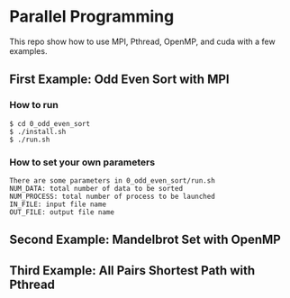# Parallel Programming
This repo show how to use MPI, Pthread, OpenMP, and cuda with a few examples.

## First Example: Odd Even Sort with MPI
### How to run
```console
$ cd 0_odd_even_sort
$ ./install.sh
$ ./run.sh
```
### How to set your own parameters
```console
There are some parameters in 0_odd_even_sort/run.sh
NUM_DATA: total number of data to be sorted
NUM_PROCESS: total number of process to be launched
IN_FILE: input file name
OUT_FILE: output file name
```

## Second Example: Mandelbrot Set with OpenMP
## Third Example: All Pairs Shortest Path with Pthread